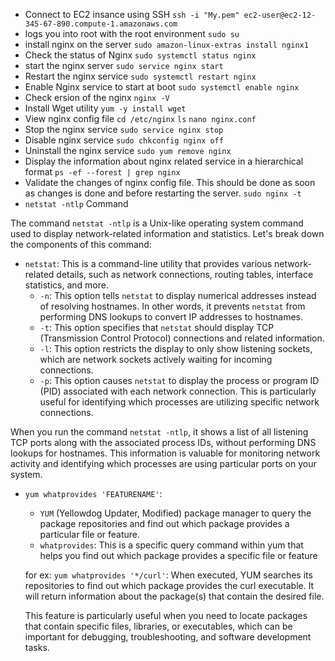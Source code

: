 * Connect to EC2 insance using SSH
  `ssh -i "My.pem" ec2-user@ec2-12-345-67-890.compute-1.amazonaws.com`
*  logs you into root with the root environment `sudo su`
*  install nginx on the server `sudo amazon-linux-extras install nginx1`
*  Check the status of Nginx `sudo systemctl status nginx`
*  start the nginx server `sudo service nginx start`
*  Restart the nginx service `sudo systemctl restart nginx`
*  Enable Nginx service to start at boot `sudo systemctl enable nginx`
*  Check ersion of the nginx `nginx -V`
*  Install Wget utility `yum -y install wget`
*  View nginx config file `cd /etc/nginx` `ls` `nano nginx.conf`
*  Stop the nginx service `sudo service nginx stop`
*  Disable nginx service `sudo chkconfig nginx off`
*  Uninstall the nginx service `sudo yum remove nginx`
*  Display the information about nginx related service in a hierarchical format `ps -ef --forest | grep nginx`
*  Validate the changes of nginx config file. This should be done as soon as changes is done and before restarting the server. `sudo nginx -t`
* `netstat -ntlp` Command

The command `netstat -ntlp` is a Unix-like operating system command used to display network-related information and statistics. Let's break down the components of this command:

  - `netstat`: This is a command-line utility that provides various network-related details, such as network connections, routing tables, interface statistics, and more.
    - `-n`: This option tells `netstat` to display numerical addresses instead of resolving hostnames. In other words, it prevents `netstat` from performing DNS lookups to convert IP addresses to hostnames.
    - `-t`: This option specifies that `netstat` should display TCP (Transmission Control Protocol) connections and related information.
    - `-l`: This option restricts the display to only show listening sockets, which are network sockets actively waiting for incoming connections.
    - `-p`: This option causes `netstat` to display the process or program ID (PID) associated with each network connection. This is particularly useful for identifying which processes are utilizing specific network connections.

When you run the command `netstat -ntlp`, it shows a list of all listening TCP ports along with the associated process IDs, without performing DNS lookups for hostnames. This information is valuable for monitoring network activity and identifying which processes are using particular ports on your system.

* `yum whatprovides 'FEATURENAME'`:
  - `YUM` (Yellowdog Updater, Modified) package manager to query the package repositories and find out which package provides a particular file or feature.
  - `whatprovides`: This is a specific query command within yum that helps you find out which package provides a specific file or feature

  for ex: `yum whatprovides '*/curl'`:  When executed, YUM searches its repositories to find out which package provides the curl executable. It will return information about the package(s) that contain the desired file. 

 
  This feature is particularly useful when you need to locate packages that contain specific files, libraries, or executables, which can be important for debugging, troubleshooting, and software development tasks.





  

